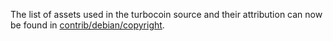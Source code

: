 The list of assets used in the turbocoin source and their attribution can now be found in [contrib/debian/copyright](../contrib/debian/copyright).
